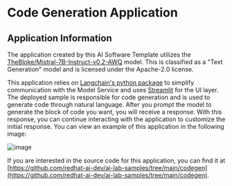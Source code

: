 <!-- Original Recipe README: https://github.com/containers/ai-lab-recipes/blob/main/recipes/natural_language_processing/codegen/README.md
-->

# Code Generation Application

## Application Information

The application created by this AI Software Template utilizes the [TheBloke/Mistral-7B-Instruct-v0.2-AWQ](https://huggingface.co/Nondzu/Mistral-7B-code-16k-qlora) model. This is classified as a "Text Generation" model and is licensed under the Apache-2.0 license.

This application relies on [Langchain's python package](https://python.langchain.com/docs/introduction/) to simplify communication with the Model Service and uses [Streamlit](https://streamlit.io/) for the UI layer. The deployed sample is responsible for code generation and is used to generate code through natural language. After you prompt the model to generate the block of code you want, you will receive a response. With this response, you can continue interacting with the application to customize the initial response. You can view an example of this application in the following image:

![image](./images/codegen.png)

If you are interested in the source code for this application, you can find it at [https://github.com/redhat-ai-dev/ai-lab-samples/tree/main/codegen](https://github.com/redhat-ai-dev/ai-lab-samples/tree/main/codegen).